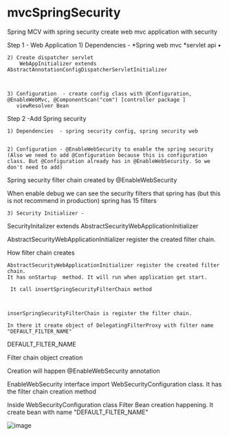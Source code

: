 # mvcSpringSecurity
Spring MCV with spring security 
create web mvc application with security

Step 1 - Web Application
	1) Dependencies - *Spring web mvc
			      *servlet api
				• 
			
	2) Create dispatcher servlet 
		WebAppInitializer extends AbstractAnnotationConfigDispatcherServletInitializer
		
	
			
	3) Configuration  - create config class with @Configuration, @EnableWebMvc, @ComponentScan("com") [controller package ]
       viewResolver Bean 



Step 2 -Add Spring security

	1) Dependencies  - spring security config, spring security web 


	2) Configuration - @EnableWebSecurity to enable the spring security (Also we need to add @Configuration because this is configuration class. But @Configuration already has in @EnableWebSecurity. So we don't need to add)
Spring security filter chain created by @EnableWebSecurity
	

When enable debug we can see the security filters that spring has (but this is not recommend in production) spring has 15 filters 


	3) Security Initializer - 
SecurityInitalizer extends AbstractSecurityWebApplicationInitializer

AbstractSecurityWebApplicationInitializer register the created filter chain.
 




How filter chain creates 


	AbstractSecurityWebApplicationInitializer register the created filter chain.
	It has onStartup  method. It will run when application get start.
	
	 It call insertSpringSecurityFilterChain method 
	
	
	
	inserSpringSecurityFilterChain is register the filter chain. 
	
	In there it create object of DelegatingFilterProxy with filter name "DEFAULT_FILTER_NAME"




DEFAULT_FILTER_NAME



Filter chain object creation 

Creation will happen @EnableWebSecurity annotation



EnableWebSecurity interface import WebSecurityConfiguration class. It has the filter chain creation method 




Inside WebSecurityConfiguration class Filter Bean creation happening. It create bean with name "DEFAULT_FILTER_NAME"


![image](https://user-images.githubusercontent.com/42708069/186950346-70a766bd-26d2-44b2-8b30-54f18dbc90cb.png)
